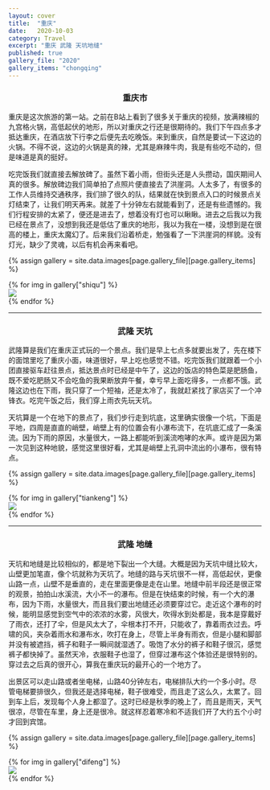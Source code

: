 ```yaml
---
layout: cover
title:  "重庆"
date:   2020-10-03
category: Travel
excerpt: "重庆 武隆 天坑地缝"
published: true
gallery_file: "2020"
gallery_items: "chongqing"
---
```


### <center>重庆市</center>

重庆是这次旅游的第一站。之前在B站上看到了很多关于重庆的视频，放满辣椒的九宫格火锅，高低起伏的地形，所以对重庆之行还是很期待的。我们下午四点多才抵达重庆，在酒店放下行李之后便先去吃晚饭。来到重庆，自然是要试一下这边的火锅。不得不说，这边的火锅是真的辣，尤其是麻辣牛肉，我是有些吃不动的，但是味道是真的挺好。

吃完饭我们就直接去解放碑了。虽然下着小雨，但街头还是人头攒动，国庆期间人真的很多。解放碑边我们简单拍了点照片便直接去了洪崖洞。人太多了，有很多的工作人员维持交通秩序，我们排了很久的队，结果就在快到景点入口的时候景点关灯结束了，让我们明天再来。就差了十分钟左右就能看到了，还是有些遗憾的。我们行程安排的太紧了，便还是进去了，想着没有灯也可以瞅瞅。进去之后我以为我已经在景点了，没想到我还是低估了重庆的地形，我以为我在一楼，没想到是在很高的楼上，重庆太魔幻了。后来我们沿着桥走，勉强看了一下洪崖洞的样貌。没有灯光，缺少了灵魂，以后有机会再来看吧。

{% assign gallery  = site.data.images[page.gallery_file][page.gallery_items] %}
<div class="card-columns">
    {% for img in gallery["shiqu"] %}
    <div class="card">
        <img class="card-img img-zoom" src="{{gallery['root']}}{{ img[0] }}" />
    </div>
    {% endfor %}
</div>

---

### <center>武隆 天坑</center>

武隆算是我们在重庆正式玩的一个景点。我们是早上七点多就要出发了，先在楼下的面馆里吃了重庆小面，味道很好，早上吃也感觉不错。吃完饭我们就跟着一个小团直接驱车赶往景点，抵达景点时已经是中午了，这边的饭店的特色菜是肥肠鱼，既不爱吃肥肠又不会吃鱼的我果断放弃午餐，幸亏早上面吃得多，一点都不饿。武隆这边也在下雨，我只穿了一个短袖，还是太冷了，我就赶紧找了家店买了一个冲锋衣。吃完午饭之后，我们穿上雨衣先玩天坑。

天坑算是一个在地下的景点了，我们步行走到坑底，这里确实很像一个坑，下面是平地，四周是直直的峭壁，峭壁上有的位置会有小瀑布流下，在坑底汇成了一条溪流。因为下雨的原因，水量很大，一路上都能听到溪流咆哮的水声。或许是因为第一次见到这种地貌，感觉这里很好看，尤其是峭壁上孔洞中流出的小瀑布，很有特点。

{% assign gallery  = site.data.images[page.gallery_file][page.gallery_items] %}
<div class="card-columns">
    {% for img in gallery["tiankeng"] %}
    <div class="card">
        <img class="card-img img-zoom" src="{{gallery['root']}}{{ img[0] }}" />
    </div>
    {% endfor %}
</div>

---

### <center>武隆 地缝</center>

天坑和地缝是比较相似的，都是地下裂出一个大缝。大概是因为天坑中缝比较大，山壁更加笔直，像个坑就称为天坑了。地缝的路与天坑很不一样，高低起伏，更像山路一点，山壁不是垂直的，走在里面更像是走在山里。地缝中前半段还是很正常的观景，拍拍山水溪流，大小不一的瀑布。但是在快结束的时候，有一个大的瀑布，因为下雨，水量很大，而且我们要出地缝还必须要穿过它。走近这个瀑布的时候，能明显感觉到空气中的浓浓的水雾，风很大，吹得水到处都是，我本是穿戴好了雨衣，还打了伞，但是风太大了，伞根本打不开，只能收了，靠着雨衣过去。呼啸的风，夹杂着雨水和瀑布水，吹打在身上，尽管上半身有雨衣，但是小腿和脚部并没有被遮挡，裤子和鞋子一瞬间就湿透了。吸饱了水分的裤子和鞋子很沉，感觉裤子都快掉了。虽然天冷，衣服鞋子也湿了，但穿过瀑布这个体验还是很特别的。穿过去之后真的很开心，算我在重庆玩的最开心的一个地方了。

出景区可以走山路或者坐电梯，山路40分钟左右，电梯排队大约一个多小时。尽管电梯要排很久，但我还是选择电梯，鞋子很难受，而且走了这么久，太累了。回到车上后，发现每个人身上都湿了。这时已经是秋季的晚上了，而且是雨天，天气很凉，尽管在车里，身上还是很冷。就这样忍着寒冷和不适我们开了大约五个小时才回到宾馆。


{% assign gallery  = site.data.images[page.gallery_file][page.gallery_items] %}
<div class="card-columns">
    {% for img in gallery["difeng"] %}
    <div class="card">
        <img class="card-img img-zoom" src="{{gallery['root']}}{{ img[0] }}" />
    </div>
    {% endfor %}
</div>